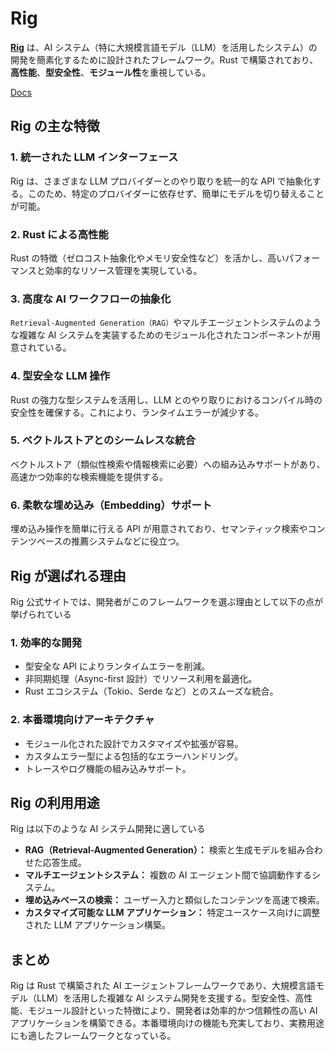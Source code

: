 # Rig

[**Rig**](https://rig.rs/) は、AI システム（特に大規模言語モデル（LLM）を活用したシステム）の開発を簡素化するために設計されたフレームワーク。Rust で構築されており、**高性能**、**型安全性**、**モジュール性**を重視している。

[Docs](https://docs.rig.rs/)

## Rig の主な特徴

### 1. **統一された LLM インターフェース**

Rig は、さまざまな LLM プロバイダーとのやり取りを統一的な API で抽象化する。このため、特定のプロバイダーに依存せず、簡単にモデルを切り替えることが可能。

### 2. **Rust による高性能**

Rust の特徴（ゼロコスト抽象化やメモリ安全性など）を活かし、高いパフォーマンスと効率的なリソース管理を実現している。

### 3. **高度な AI ワークフローの抽象化**

`Retrieval-Augmented Generation（RAG）`やマルチエージェントシステムのような複雑な AI システムを実装するためのモジュール化されたコンポーネントが用意されている。

### 4. **型安全な LLM 操作**

Rust の強力な型システムを活用し、LLM とのやり取りにおけるコンパイル時の安全性を確保する。これにより、ランタイムエラーが減少する。

### 5. **ベクトルストアとのシームレスな統合**

ベクトルストア（類似性検索や情報検索に必要）への組み込みサポートがあり、高速かつ効率的な検索機能を提供する。

### 6. **柔軟な埋め込み（Embedding）サポート**

埋め込み操作を簡単に行える API が用意されており、セマンティック検索やコンテンツベースの推薦システムなどに役立つ。

## Rig が選ばれる理由

Rig 公式サイトでは、開発者がこのフレームワークを選ぶ理由として以下の点が挙げられている

### 1. **効率的な開発**

- 型安全な API によりランタイムエラーを削減。
- 非同期処理（Async-first 設計）でリソース利用を最適化。
- Rust エコシステム（Tokio、Serde など）とのスムーズな統合。

### 2. **本番環境向けアーキテクチャ**

- モジュール化された設計でカスタマイズや拡張が容易。
- カスタムエラー型による包括的なエラーハンドリング。
- トレースやログ機能の組み込みサポート。

## Rig の利用用途

Rig は以下のような AI システム開発に適している

- **RAG（Retrieval-Augmented Generation）：** 検索と生成モデルを組み合わせた応答生成。
- **マルチエージェントシステム：** 複数の AI エージェント間で協調動作するシステム。
- **埋め込みベースの検索：** ユーザー入力と類似したコンテンツを高速で検索。
- **カスタマイズ可能な LLM アプリケーション：** 特定ユースケース向けに調整された LLM アプリケーション構築。

## まとめ

Rig は Rust で構築された AI エージェントフレームワークであり、大規模言語モデル（LLM）を活用した複雑な AI システム開発を支援する。型安全性、高性能、モジュール設計といった特徴により、開発者は効率的かつ信頼性の高い AI アプリケーションを構築できる。本番環境向けの機能も充実しており、実務用途にも適したフレームワークとなっている。
